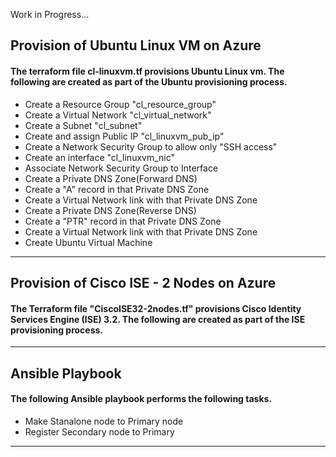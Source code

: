 Work in Progress...

## Provision of Ubuntu Linux VM on Azure
#### The terraform file cl-linuxvm.tf provisions Ubuntu Linux vm. The following are created as part of the Ubuntu provisioning process.
  * Create a Resource Group "cl_resource_group"
  * Create a Virtual Network "cl_virtual_network"
  * Create a Subnet "cl_subnet"
  * Create and assign Public IP "cl_linuxvm_pub_ip"
  * Create a Network Security Group to allow only "SSH access"
  * Create an interface "cl_linuxvm_nic"
  * Associate Network Security Group to Interface
  * Create a Private DNS Zone(Forward DNS)
  * Create a "A" record in that Private DNS Zone
  * Create a Virtual Network link with that Private DNS Zone
  * Create a Private DNS Zone(Reverse DNS)
  * Create a "PTR" record in that Private DNS Zone
  * Create a Virtual Network link with that Private DNS Zone
  * Create Ubuntu Virtual Machine
----------
## Provision of Cisco ISE - 2 Nodes on Azure
#### The Terraform file "CiscoISE32-2nodes.tf" provisions Cisco Identity Services Engine (ISE) 3.2. The following are created as part of the ISE provisioning process.

----------
## Ansible Playbook
#### The following Ansible playbook performs the following tasks.
* Make Stanalone node to Primary node
* Register Secondary node to Primary
----------
